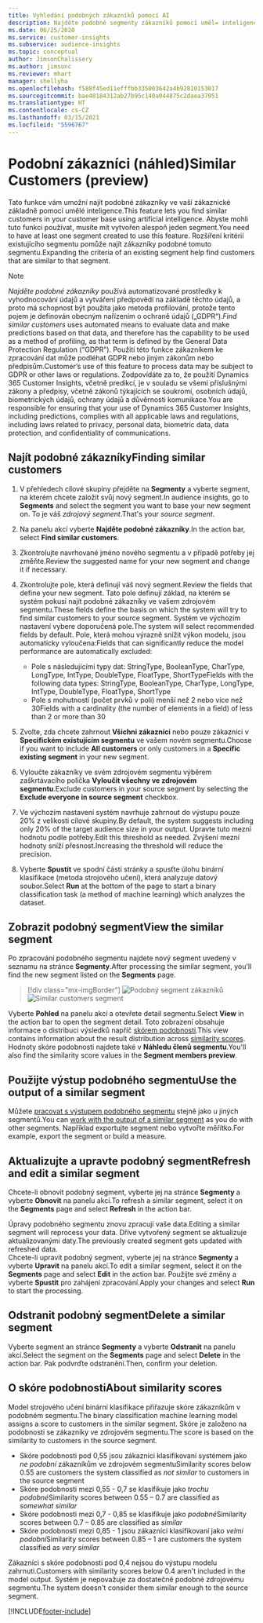 ```yaml
---
title: Vyhledání podobných zákazníků pomocí AI
description: Najděte podobné segmenty zákazníků pomocí uměl= inteligence.
ms.date: 06/25/2020
ms.service: customer-insights
ms.subservice: audience-insights
ms.topic: conceptual
author: JimsonChalissery
ms.author: jimsonc
ms.reviewer: mhart
manager: shellyha
ms.openlocfilehash: f588f45ed11efffbb335003642a4b92810153017
ms.sourcegitcommit: bae40184312ab27b95c140a044875c2daea37951
ms.translationtype: HT
ms.contentlocale: cs-CZ
ms.lasthandoff: 03/15/2021
ms.locfileid: "5596767"
---
```

# <a name="similar-customers-preview"></a><span data-ttu-id="4758e-103">Podobní zákazníci (náhled)</span><span class="sxs-lookup"><span data-stu-id="4758e-103">Similar Customers (preview)</span></span>

<span data-ttu-id="4758e-104">Tato funkce vám umožní najít podobné zákazníky ve vaší zákaznické základně pomocí umělé inteligence.</span><span class="sxs-lookup"><span data-stu-id="4758e-104">This feature lets you find similar customers in your customer base using artificial intelligence.</span></span> <span data-ttu-id="4758e-105">Abyste mohli tuto funkci používat, musíte mít vytvořen alespoň jeden segment.</span><span class="sxs-lookup"><span data-stu-id="4758e-105">You need to have at least one segment created to use this feature.</span></span> <span data-ttu-id="4758e-106">Rozšíření kritérií existujícího segmentu pomůže najít zákazníky podobné tomuto segmentu.</span><span class="sxs-lookup"><span data-stu-id="4758e-106">Expanding the criteria of an existing segment help find customers that are similar to that segment.</span></span>

> [!NOTE]
> <span data-ttu-id="4758e-107">*Najděte podobné zákazníky* používá automatizované prostředky k vyhodnocování údajů a vytváření předpovědí na základě těchto údajů, a proto má schopnost být použita jako metoda profilování, protože tento pojem je definován obecným nařízením o ochraně údajů („GDPR“).</span><span class="sxs-lookup"><span data-stu-id="4758e-107">*Find similar customers* uses automated means to evaluate data and make predictions based on that data, and therefore has the capability to be used as a method of profiling, as that term is defined by the General Data Protection Regulation (“GDPR”).</span></span> <span data-ttu-id="4758e-108">Použití této funkce zákazníkem ke zpracování dat může podléhat GDPR nebo jiným zákonům nebo předpisům.</span><span class="sxs-lookup"><span data-stu-id="4758e-108">Customer’s use of this feature to process data may be subject to GDPR or other laws or regulations.</span></span> <span data-ttu-id="4758e-109">Zodpovídáte za to, že použití Dynamics 365 Customer Insights, včetně predikcí, je v souladu se všemi příslušnými zákony a předpisy, včetně zákonů týkajících se soukromí, osobních údajů, biometrických údajů, ochrany údajů a důvěrnosti komunikace.</span><span class="sxs-lookup"><span data-stu-id="4758e-109">You are responsible for ensuring that your use of Dynamics 365 Customer Insights, including predictions, complies with all applicable laws and regulations, including laws related to privacy, personal data, biometric data, data protection, and confidentiality of communications.</span></span>

## <a name="finding-similar-customers"></a><span data-ttu-id="4758e-110">Najít podobné zákazníky</span><span class="sxs-lookup"><span data-stu-id="4758e-110">Finding similar customers</span></span>

1. <span data-ttu-id="4758e-111">V přehledech cílové skupiny přejděte na **Segmenty** a vyberte segment, na kterém chcete založit svůj nový segment.</span><span class="sxs-lookup"><span data-stu-id="4758e-111">In audience insights, go to **Segments** and select the segment you want to base your new segment on.</span></span> <span data-ttu-id="4758e-112">To je váš *zdrojový segment*.</span><span class="sxs-lookup"><span data-stu-id="4758e-112">That's your *source segment*.</span></span>

1. <span data-ttu-id="4758e-113">Na panelu akcí vyberte **Najděte podobné zákazníky**.</span><span class="sxs-lookup"><span data-stu-id="4758e-113">In the action bar, select **Find similar customers**.</span></span>

1. <span data-ttu-id="4758e-114">Zkontrolujte navrhované jméno nového segmentu a v případě potřeby jej změňte.</span><span class="sxs-lookup"><span data-stu-id="4758e-114">Review the suggested name for your new segment and change it if necessary.</span></span>

1. <span data-ttu-id="4758e-115">Zkontrolujte pole, která definují váš nový segment.</span><span class="sxs-lookup"><span data-stu-id="4758e-115">Review the fields that define your new segment.</span></span> <span data-ttu-id="4758e-116">Tato pole definují základ, na kterém se systém pokusí najít podobné zákazníky ve vašem zdrojovém segmentu.</span><span class="sxs-lookup"><span data-stu-id="4758e-116">These fields define the basis on which the system will try to find similar customers to your source segment.</span></span> <span data-ttu-id="4758e-117">Systém ve výchozím nastavení vybere doporučená pole.</span><span class="sxs-lookup"><span data-stu-id="4758e-117">The system will select recommended fields by default.</span></span>
  <span data-ttu-id="4758e-118">Pole, která mohou výrazně snížit výkon modelu, jsou automaticky vyloučena:</span><span class="sxs-lookup"><span data-stu-id="4758e-118">Fields that can significantly reduce the model performance are automatically excluded:</span></span>
  
   - <span data-ttu-id="4758e-119">Pole s následujícími typy dat: StringType, BooleanType, CharType, LongType, IntType, DoubleType, FloatType, ShortType</span><span class="sxs-lookup"><span data-stu-id="4758e-119">Fields with the following data types: StringType, BooleanType, CharType, LongType, IntType, DoubleType, FloatType, ShortType</span></span>
   - <span data-ttu-id="4758e-120">Pole s mohutností (počet prvků v poli) menší než 2 nebo více než 30</span><span class="sxs-lookup"><span data-stu-id="4758e-120">Fields with a cardinality (the number of elements in a field) of less than 2 or more than 30</span></span>

1. <span data-ttu-id="4758e-121">Zvolte, zda chcete zahrnout **Všichni zákazníci** nebo pouze zákazníci v **Specifickém existujícím segmentu** ve vašem novém segmentu.</span><span class="sxs-lookup"><span data-stu-id="4758e-121">Choose if you want to include **All customers** or only customers in a **Specific existing segment** in your new segment.</span></span>

1. <span data-ttu-id="4758e-122">Vyloučte zákazníky ve svém zdrojovém segmentu výběrem zaškrtávacího políčka **Vyloučit všechny ve zdrojovém segmentu**.</span><span class="sxs-lookup"><span data-stu-id="4758e-122">Exclude customers in your source segment by selecting the **Exclude everyone in source segment** checkbox.</span></span>

1. <span data-ttu-id="4758e-123">Ve výchozím nastavení systém navrhuje zahrnout do výstupu pouze 20% z velikosti cílové skupiny.</span><span class="sxs-lookup"><span data-stu-id="4758e-123">By default, the system suggests including only 20% of the target audience size in your output.</span></span> <span data-ttu-id="4758e-124">Upravte tuto mezní hodnotu podle potřeby.</span><span class="sxs-lookup"><span data-stu-id="4758e-124">Edit this threshold as needed.</span></span> <span data-ttu-id="4758e-125">Zvýšení mezní hodnoty sníží přesnost.</span><span class="sxs-lookup"><span data-stu-id="4758e-125">Increasing the threshold will reduce the precision.</span></span>

1. <span data-ttu-id="4758e-126">Vyberte **Spustit** ve spodní části stránky a spusťte úlohu binární klasifikace (metoda strojového učení), která analyzuje datový soubor.</span><span class="sxs-lookup"><span data-stu-id="4758e-126">Select **Run** at the bottom of the page to start a binary classification task (a method of machine learning) which analyzes the dataset.</span></span>

## <a name="view-the-similar-segment"></a><span data-ttu-id="4758e-127">Zobrazit podobný segment</span><span class="sxs-lookup"><span data-stu-id="4758e-127">View the similar segment</span></span>

<span data-ttu-id="4758e-128">Po zpracování podobného segmentu najdete nový segment uvedený v seznamu na stránce **Segmenty**.</span><span class="sxs-lookup"><span data-stu-id="4758e-128">After processing the similar segment, you'll find the new segment listed on the **Segments** page.</span></span>

> [!div class="mx-imgBorder"]
> <span data-ttu-id="4758e-129">![Podobný segment zákazníků](media/expanded-segment.png "Podobný segment zákazníků")</span><span class="sxs-lookup"><span data-stu-id="4758e-129">![Similar customers segment](media/expanded-segment.png "Similar customers segment")</span></span>

<span data-ttu-id="4758e-130">Vyberte **Pohled** na panelu akcí a otevřete detail segmentu.</span><span class="sxs-lookup"><span data-stu-id="4758e-130">Select **View** in the action bar to open the segment detail.</span></span> <span data-ttu-id="4758e-131">Toto zobrazení obsahuje informace o distribuci výsledků napříč [skórem podobnosti](#about-similarity-scores).</span><span class="sxs-lookup"><span data-stu-id="4758e-131">This view contains information about the result distribution across [similarity scores](#about-similarity-scores).</span></span> <span data-ttu-id="4758e-132">Hodnoty skóre podobnosti najdete také v **Náhledu členů segmentu**.</span><span class="sxs-lookup"><span data-stu-id="4758e-132">You'll also find the similarity score values in the **Segment members preview**.</span></span>

## <a name="use-the-output-of-a-similar-segment"></a><span data-ttu-id="4758e-133">Použijte výstup podobného segmentu</span><span class="sxs-lookup"><span data-stu-id="4758e-133">Use the output of a similar segment</span></span>

<span data-ttu-id="4758e-134">Můžete [pracovat s výstupem podobného segmentu](segments.md) stejně jako u jiných segmentů.</span><span class="sxs-lookup"><span data-stu-id="4758e-134">You can [work with the output of a similar segment](segments.md) as you do with other segments.</span></span> <span data-ttu-id="4758e-135">Například exportujte segment nebo vytvořte měřítko.</span><span class="sxs-lookup"><span data-stu-id="4758e-135">For example, export the segment or build a measure.</span></span>

## <a name="refresh-and-edit-a-similar-segment"></a><span data-ttu-id="4758e-136">Aktualizujte a upravte podobný segment</span><span class="sxs-lookup"><span data-stu-id="4758e-136">Refresh and edit a similar segment</span></span>

<span data-ttu-id="4758e-137">Chcete-li obnovit podobný segment, vyberte jej na stránce **Segmenty** a vyberte **Obnovit** na panelu akcí.</span><span class="sxs-lookup"><span data-stu-id="4758e-137">To refresh a similar segment, select it on the **Segments** page and select **Refresh** in the action bar.</span></span>

<span data-ttu-id="4758e-138">Úpravy podobného segmentu znovu zpracují vaše data.</span><span class="sxs-lookup"><span data-stu-id="4758e-138">Editing a similar segment will reprocess your data.</span></span> <span data-ttu-id="4758e-139">Dříve vytvořený segment se aktualizuje aktualizovanými daty.</span><span class="sxs-lookup"><span data-stu-id="4758e-139">The previously created segment gets updated with refreshed data.</span></span>    
<span data-ttu-id="4758e-140">Chcete-li upravit podobný segment, vyberte jej na stránce **Segmenty** a vyberte **Upravit** na panelu akcí.</span><span class="sxs-lookup"><span data-stu-id="4758e-140">To edit a similar segment, select it on the **Segments** page and select **Edit** in the action bar.</span></span> <span data-ttu-id="4758e-141">Použijte své změny a vyberte **Spustit** pro zahájení zpracování.</span><span class="sxs-lookup"><span data-stu-id="4758e-141">Apply your changes and select **Run** to start the processing.</span></span>

## <a name="delete-a-similar-segment"></a><span data-ttu-id="4758e-142">Odstranit podobný segment</span><span class="sxs-lookup"><span data-stu-id="4758e-142">Delete a similar segment</span></span>

<span data-ttu-id="4758e-143">Vyberte segment an stránce **Segmenty** a vyberte **Odstranit** na panelu akcí.</span><span class="sxs-lookup"><span data-stu-id="4758e-143">Select the segment on the **Segments** page and select **Delete** in the action bar.</span></span> <span data-ttu-id="4758e-144">Pak podvrďte odstranění.</span><span class="sxs-lookup"><span data-stu-id="4758e-144">Then, confirm your deletion.</span></span>

## <a name="about-similarity-scores"></a><span data-ttu-id="4758e-145">O skóre podobnosti</span><span class="sxs-lookup"><span data-stu-id="4758e-145">About similarity scores</span></span>

<span data-ttu-id="4758e-146">Model strojového učení binární klasifikace přiřazuje skóre zákazníkům v podobném segmentu.</span><span class="sxs-lookup"><span data-stu-id="4758e-146">The binary classification machine learning model assigns a score to customers in the similar segment.</span></span> <span data-ttu-id="4758e-147">Skóre je založeno na podobnosti se zákazníky ve zdrojovém segmentu.</span><span class="sxs-lookup"><span data-stu-id="4758e-147">The score is based on the similarity to customers in the source segment.</span></span>

- <span data-ttu-id="4758e-148">Skóre podobnosti pod 0,55 jsou zákazníci klasifikovaní systémem jako *ne podobní* zákazníkům ve zdrojovém segmentu</span><span class="sxs-lookup"><span data-stu-id="4758e-148">Similarity scores below 0.55 are customers the system classified as *not similar* to customers in the source segment</span></span>
- <span data-ttu-id="4758e-149">Skóre podobnosti mezi 0,55 - 0,7 se klasifikuje jako *trochu podobné*</span><span class="sxs-lookup"><span data-stu-id="4758e-149">Similarity scores between 0.55 – 0.7 are classified as *somewhat similar*</span></span>
- <span data-ttu-id="4758e-150">Skóre podobnosti mezi 0,7 - 0,85 se klasifikuje jako *podobné*</span><span class="sxs-lookup"><span data-stu-id="4758e-150">Similarity scores between 0.7 – 0.85 are classified as *similar*</span></span>
- <span data-ttu-id="4758e-151">Skóre podobnosti mezi 0,85 - 1 jsou zákazníci klasifikovaní jako *velmi podobní*</span><span class="sxs-lookup"><span data-stu-id="4758e-151">Similarity scores between 0.85 – 1 are customers the system classified as *very similar*</span></span>

<span data-ttu-id="4758e-152">Zákazníci s skóre podobnosti pod 0,4 nejsou do výstupu modelu zahrnuti.</span><span class="sxs-lookup"><span data-stu-id="4758e-152">Customers with similarity scores below 0.4 aren't included in the model output.</span></span> <span data-ttu-id="4758e-153">Systém je nepovažuje za dostatečně podobné zdrojovému segmentu.</span><span class="sxs-lookup"><span data-stu-id="4758e-153">The system doesn't consider them similar enough to the source segment.</span></span>


[!INCLUDE[footer-include](../includes/footer-banner.md)]